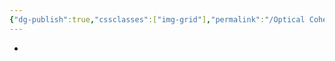 ```yaml
---
{"dg-publish":true,"cssclasses":["img-grid"],"permalink":"/Optical Coherence Tomography/List/","dgPassFrontmatter":true,"created":"2025-07-04T21:10:35.974+08:00","updated":"2025-07-04T21:11:17.970+08:00"}
---
```


- 